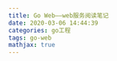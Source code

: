 ```yaml
---
title: Go Web——web服务阅读笔记
date: 2020-03-06 14:44:39
categories: go工程
tags: go-web
mathjax: true
---
```


<!--more-->

